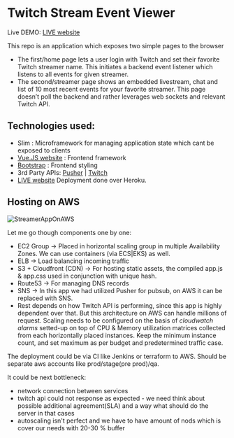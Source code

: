 # Twitch Stream Event Viewer

Live DEMO: [LIVE website](https://shielded-temple-18336.herokuapp.com/#/login)

This repo is an application which exposes two simple pages to the browser
- The first/home page lets a user login with Twitch and set their favorite Twitch streamer name. This initiates a backend event listener which listens to all events for given streamer.
- The second/streamer page shows an embedded livestream, chat and list of 10 most recent events for your favorite streamer. This page doesn’t poll the backend and rather leverages web sockets and relevant Twitch API.

## Technologies used:

- Slim : Microframework for managing application state which cant be exposed to clients
- [Vue.JS website](https://vuejs.org/v2/guide/) : Frontend framework
- [Bootstrap](https://getbootstrap.com/docs) : Frontend styling
- 3rd Party APIs: [Pusher](https://pusher.com/) | [Twitch](https://dev.twitch.tv/docs/)
- [LIVE website](https://shielded-temple-18336.herokuapp.com/#/login) Deployment done over Heroku.

## Hosting on AWS

![StreamerAppOnAWS](https://user-images.githubusercontent.com/11471896/54080764-7eaeac80-431d-11e9-96e5-d685c7f0022b.png)

Let me go though components one by one:
- EC2 Group -> Placed in horizontal scaling group in multiple Availability Zones. We can use containers (via ECS|EKS) as well.
- ELB ->  Load balancing incoming traffic
- S3 + Cloudfront (CDN) -> For hosting static assets, the compiled app.js & app.css used in conjunction with unique hash.
- Route53 -> For managing DNS records
- SNS -> In this app we had utilized Pusher for pubsub, on AWS it can be replaced with SNS. 
- Rest depends on how Twitch API is performing, since this app is highly dependent over that. But this architecture on AWS can handle millions of request. Scaling needs to be configured on the basis of *cloudwatch alarms* setted-up on top of CPU & Memory utilization matrices collected from each horizontally placed instances. Keep the minimum instance count, and set maximum as per budget and predetermined traffic case.

The deployment could be via CI like Jenkins or terraform to AWS. Should be separate aws accounts like prod/stage(pre prod)/qa.

It could be next bottleneck:
- network connection between services
- twitch api could not response as expected - we need think about possible additional agreement(SLA) and a way what should do the server in that cases
- autoscaling isn't perfect and we have to have amount of nods which is cover our needs with 20-30 % buffer
  